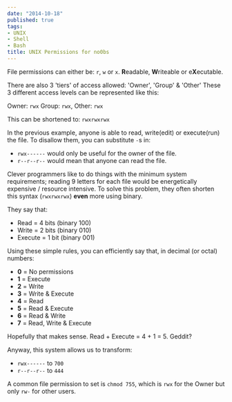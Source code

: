 ```yaml
---
date: "2014-10-18"
published: true
tags:
- UNIX
- Shell
- Bash
title: UNIX Permissions for no0bs
---
```


File permissions can either be: `r`, `w` or `x`.
**R**eadable, **W**riteable or e**X**ecutable.

There are also 3 'tiers' of access allowed: 'Owner', 'Group' & 'Other'
These 3 different access levels can be represented like this:

Owner: `rwx` Group: `rwx`, Other: `rwx`

This can be shortened to: `rwxrwxrwx`

In the previous example, anyone is able to read, write(edit) or execute(run) the file.
To disallow them, you can substitute `-`s in:

- `rwx------` would only be useful for the owner of the file.
- `r--r--r--` would mean that anyone can read the file.

Clever programmers like to do things with the minimum system requirements; reading 9 letters for each file would be energetically expensive / resource intensive.
To solve this problem, they often shorten this syntax (`rwxrwxrwx`) **even** more using binary.

They say that:

- Read = 4 bits (binary 100)
- Write = 2 bits (binary 010)
- Execute = 1 bit (binary 001)

Using these simple rules, you can efficiently say that, in decimal (or octal) numbers:

- **0** = No permissions
- **1** = Execute
- **2** = Write
- **3** = Write & Execute
- **4** = Read
- **5** = Read & Execute
- **6** = Read & Write
- **7** = Read, Write & Execute

Hopefully that makes sense. Read + Execute = 4 + 1 = 5. Geddit?

Anyway, this system allows us to transform:

- `rwx------` to `700`
- `r--r--r--` to `444`

A common file permission to set is `chmod 755`, which is `rwx` for the Owner but only `rw-` for other users.
